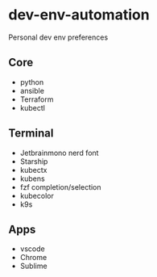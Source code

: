 # dev-env-automation
Personal dev env preferences

## Core
- python
- ansible
- Terraform
- kubectl

## Terminal
- Jetbrainmono nerd font
- Starship
- kubectx
- kubens
- fzf completion/selection
- kubecolor
- k9s

## Apps
- vscode
- Chrome
- Sublime
